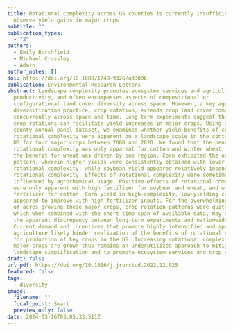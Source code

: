 ```yaml
---
title: Rotational complexity across US counties is currently insufficient to
  observe yield gains in major crops
subtitle: ""
publication_types:
  - "2"
authors:
  - Emily Burchfield
  - Michael Crossley
  - Admin
author_notes: []
doi: https://doi.org/10.1088/1748-9326/ad300b
publication: Environmental Research Letters
abstract: Landscape complexity promotes ecosystem services and agricultural
  productivity, and often encompasses aspects of compositional or
  configurational land cover diversity across space. However, a key agricultural
  diversification practice, crop rotation, extends crop land cover complexity
  concurrently across space and time. Long-term experiments suggest that complex
  crop rotations can facilitate yield increases in major crops. Using a compiled
  county-annual panel dataset, we examined whether yield benefits of crop
  rotational complexity were apparent on a landscape scale in the conterminous
  US for four major crops between 2008 and 2020. We found that the benefit of
  rotational complexity was only apparent for cotton and winter wheat, and that
  the benefit for wheat was driven by one region. Corn exhibited the opposite
  pattern, wherein higher yields were consistently obtained with lower
  rotational complexity, while soybean yield appeared relatively insensitive to
  rotational complexity. Effects of rotational complexity were sometimes
  influenced by agrochemical usage. Positive effects of rotational complexity
  were only apparent with high fertilizer for soybean and wheat, and with low
  fertilizer for cotton. Corn yield in high-complexity, low-yielding counties
  appeared to improve with high fertilizer inputs. For the overwhelming majority
  of acres growing these major crops, crop rotation patterns were quite simple,
  which when combined with the short time span of available data, may explain
  the apparent discrepancy between long-term experiments and nationwide data.
  Current demand and incentives that promote highly intensified and specialized
  agriculture likely hinder realization of the benefits of rotational complexity
  for production of key crops in the US. Increasing rotational complexity where
  major crops are grown thus remains an underutilized approach to mitigate
  landscape simplification and to promote ecosystem services and crop yields.
draft: false
url_pdf: https://doi.org/10.1016/j.jrurstud.2022.12.025
featured: false
tags:
  - diversity
image:
  filename: ""
  focal_point: Smart
  preview_only: false
date: 2024-03-16T03:05:33.511Z
---
```

